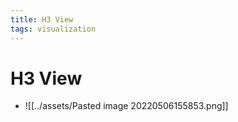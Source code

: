 ```yaml
---
title: H3 View
tags: visualization
---
```


# H3 View
- ![[../assets/Pasted image 20220506155853.png]]
















































